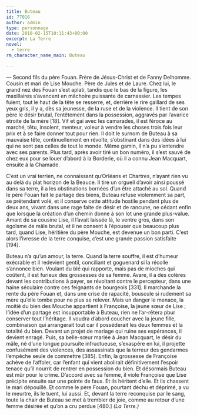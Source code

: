 ```yaml
---
title: Buteau
id: 77016
author: admin
type: personnage
date: 2010-02-15T10:11:43+00:00
excerpt: La Terre
novel:
  - terre
rm_character_name_main: Buteau

---
```

— Second fils du père Fouan. Frère de Jésus-Christ et de Fanny Delhomme. Cousin et mari de Lise Mouche. Père de Jules et de Laure. Chez lui, le grand nez des Fouan s&rsquo;est aplati, tandis que le bas de la figure, les maxillaires s&rsquo;avancent en mâchoire puissante de carnassier. Les tempes fuient, tout le haut de la tête se resserre, et, derrière le rire gaillard de ses yeux gris, il y a, dès sa jeunesse, de la ruse et de la violence. Il tient de son père le désir brutal, l&rsquo;entêtement dans la possession, aggravés par l&rsquo;avarice étroite de la mère [18]. Vif et gai avec les camarades, il est féroce au marché, têtu, insolent, menteur, voleur à vendre les choses trois fois leur prix et à se faire donner tout pour rien. Il doit le surnom de Buteau à sa mauvaise tête, continuellement en révolte, s&rsquo;obstinant dans des idées à lui qui ne sont pas celles de tout le monde. Même gamin, il n&rsquo;a pu s&rsquo;entendre avec ses parents. Plus tard, après avoir tiré un bon numéro, il s&rsquo;est sauvé de chez eux pour se louer d&rsquo;abord à la Borderie, où il a connu Jean Macquart, ensuite à la Chamade.

C&rsquo;est un vrai terrien, ne connaissant qu&rsquo;Orléans et Chartres, n&rsquo;ayant rien vu au delà du plat horizon de la Beauce. Il tire un orgueil d&rsquo;avoir ainsi poussé dans sa terre, il a les obstinations bornées d&rsquo;un être attaché au sol. Quand le père Fouan fait le partage des biens, Buteau refuse violemment sa part, se prétendant volé, et il conserve cette attitude hostile pendant plus de deux ans, vivant dans une rage faite de désir et de rancune, ne cédant enfin que lorsque la création d&rsquo;un chemin donne à son lot une grande plus-value. Amant de sa cousine Lise, il l&rsquo;avait laissée là, le ventre gros, dans son égoïsme de mâle brutal, et il ne consent à l&rsquo;épouser que beaucoup plus tard, quand Lise, héritière du père Mouche, est devenue un bon parti. C&rsquo;est alors l&rsquo;ivresse de la terre conquise, c&rsquo;est une grande passion satisfaite [194].

Buteau n&rsquo;a qu&rsquo;un amour, la terre. Quand la terre souffre, il est d&rsquo;humeur exécrable et il redevient gentil, conciliant et goguenard si la récolle s&rsquo;annonce bien. Voulant du blé qui rapporte, mais pas de mioches qui coûtent, il est furieux des grossesses de sa femme. Avare, il a des colères devant les contributions à payer, se révoltant contre le percepteur, dans une haine séculaire contre ces feignants de bourgeois [331]. Il marchande la rente du père Fouan et, dans une crise de rapacité, bouscule si rudement sa mère qu&rsquo;elle tombe pour ne plus se relever. Mais un danger le menace, la moitié du bien des Mouche appartient à Françoise, la jeune sœur de Lise ; l&rsquo;idée d&rsquo;un partage est insupportable à Buteau, rien ne l&rsquo;ar-rêtera pbur conserver tout l&rsquo;héritage. Il voudra d&rsquo;abord coucher avec la jeune fille, combinaison qui arrangerait tout car il posséderait les deux femmes et la totalité du bien. Devant un projet de mariage qui ruine ses espérances, il devient enragé. Puis, sa belle-sœur mariée à Jean Macquart, le désir du mâle, né d&rsquo;une longue poursuite infructueuse, s&rsquo;exaspère en lui, il projette confusément des violences, des assassinats que la terreur des gendarmes l&rsquo;empêche seule de commettre [385]. Enfin, la grossesse de Françoise achève de l&rsquo;affoler, car l&rsquo;enfant qui vient abolirait définitivement l&rsquo;espoir tenace qu&rsquo;il nourrit de rentrer en possession du bien. Et désormais Buteau est mûr pour le crime. D&rsquo;accord avec sa femme, il viole Françoise que Lise précipite ensuite sur une pointe de faux. Et ils héritent d&rsquo;elle. Et ils chassent le mari dépouillé. Et comme le père Fouan, pourtant déchu et déprimé, a vu le meurtre, ils le tuent, lui aussi. Et, devant la terre reconquise par le sang, toute la chair de Buteau se met à trembler de joie, comme au retour d&rsquo;une femme désirée et qu&rsquo;on a cru perdue [480.] _(La Terre.)_